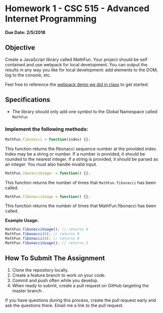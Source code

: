 # Homework 1 - CSC 515 - Advanced Internet Programming #
**Due Date: 2/5/2018**

## Objective ##
Create a JavaScript library called MathFun. Your project should be self contained and use webpack
for local development. You can output the results in any way you like for local development:
add elements to the DOM, log to the console, etc.

Feel free to reference the
[webpack demo we did in class](https://github.com/MissouriState-CSC515-Spring2018/webpack-starter-template)
to get started.

## Specifications ##
* The library should only add one symbol to the Global Namespace called `MathFun`

### Implement the following methods: ###

```JavaScript
MathFun.fibonacci = function(index) {};
```
This function returns the fibonacci sequence number at the provided index.
Index may be a string or number. If a number is provided, it should be rounded to the nearest integer.
If a string is provided, it should be parsed as an integer. You must also handle invalid input.

```js
MathFun.ibonacciUsage: = function() {};
```
This function returns the number of times that `MathFun.fibonacci` has been called.

```js
MathFun.fibonacciUsage = function() {};
```
This function returns the number of times that MathFun.fibonacci has been called. 

**Example Usage:**
```js
MathFun.fibonacciUsage(); // returns 0
MathFun.fibonacci(6); // returns 8  
MathFun.fibonacci(0); // returns 0  
MathFun.fibonacciUsage(); // returns 2
```

## How To Submit The Assignment
 1. Clone the repository locally.
 2. Create a feature branch to work on your code.
 3. Commit and push often while you develop.
 4. When ready to submit, create a pull request on GitHub targeting the master branch .

If you have questions during this process, create the pull request early and ask the questions there.
Email me a link to the pull request.
